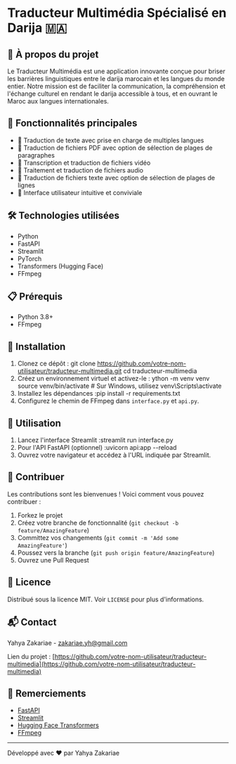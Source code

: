 # Traducteur Multimédia Spécialisé en Darija 🇲🇦

## 🌟 À propos du projet
Le Traducteur Multimédia est une application innovante conçue pour briser les barrières linguistiques entre le darija marocain et les langues du monde entier. Notre mission est de faciliter la communication, la compréhension et l'échange culturel en rendant le darija accessible à tous, et en ouvrant le Maroc aux langues internationales.

## 🚀 Fonctionnalités principales
- 📝 Traduction de texte avec prise en charge de multiples langues
- 📄 Traduction de fichiers PDF avec option de sélection de plages de paragraphes
- 🎥 Transcription et traduction de fichiers vidéo
- 🎵 Traitement et traduction de fichiers audio
- 📁 Traduction de fichiers texte avec option de sélection de plages de lignes
- 🔄 Interface utilisateur intuitive et conviviale

## 🛠️ Technologies utilisées
- Python
- FastAPI
- Streamlit
- PyTorch
- Transformers (Hugging Face)
- FFmpeg

## 📋 Prérequis
- Python 3.8+
- FFmpeg

## 🔧 Installation
1. Clonez ce dépôt : git clone https://github.com/votre-nom-utilisateur/traducteur-multimedia.git
cd traducteur-multimedia
2. Créez un environnement virtuel et activez-le : ython -m venv venv
source venv/bin/activate  # Sur Windows, utilisez venv\Scripts\activate
3. Installez les dépendances :pip install -r requirements.txt
4. Configurez le chemin de FFmpeg dans `interface.py` et `api.py`.

## 🚀 Utilisation
1. Lancez l'interface Streamlit :streamlit run interface.py
2. Pour l'API FastAPI (optionnel) :uvicorn api:app --reload
3. Ouvrez votre navigateur et accédez à l'URL indiquée par Streamlit.

## 🤝 Contribuer
Les contributions sont les bienvenues ! Voici comment vous pouvez contribuer :
1. Forkez le projet
2. Créez votre branche de fonctionnalité (`git checkout -b feature/AmazingFeature`)
3. Committez vos changements (`git commit -m 'Add some AmazingFeature'`)
4. Poussez vers la branche (`git push origin feature/AmazingFeature`)
5. Ouvrez une Pull Request

## 📜 Licence
Distribué sous la licence MIT. Voir `LICENSE` pour plus d'informations.

## 📬 Contact
Yahya Zakariae - zakariae.yh@gmail.com

Lien du projet : [https://github.com/votre-nom-utilisateur/traducteur-multimedia](https://github.com/votre-nom-utilisateur/traducteur-multimedia)

## 🙏 Remerciements
- [FastAPI](https://fastapi.tiangolo.com/)
- [Streamlit](https://streamlit.io/)
- [Hugging Face Transformers](https://huggingface.co/transformers/)
- [FFmpeg](https://ffmpeg.org/)

---
Développé avec ❤️ par Yahya Zakariae
